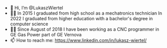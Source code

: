 - 👋 Hi, I’m @LukaszWiertel
- 👨‍🎓 In 2015 I graduated from high school as a mechatronics technician
     In 2022 I graduated from higher education with a bachelor's degree in computer science
- 👨‍💻 Since August of 2018 I have been working as a CNC programmer in GE Gas Power part of GE Vernova
- 📫 How to reach me: https://www.linkedin.com/in/lukasz-wiertel/

<!---
LukaszWiertel/LukaszWiertel is a ✨ special ✨ repository because its `README.md` (this file) appears on your GitHub profile.
You can click the Preview link to take a look at your changes.
--->
